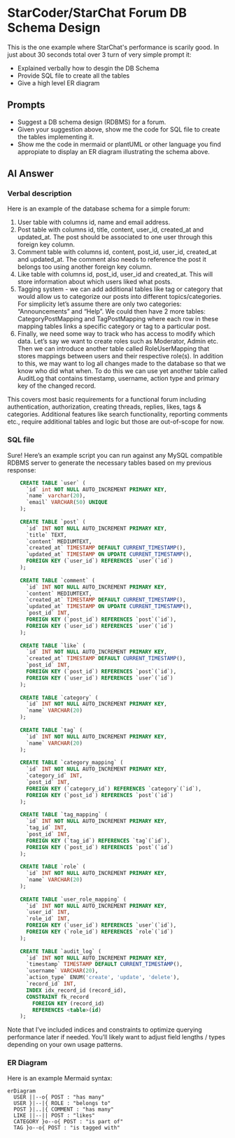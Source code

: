 # StarCoder/StarChat Forum DB Schema Design

This is the one example where StarChat's performance is scarily good. In just about 30 seconds total over 3 turn of very simple prompt it:

- Explained verbally how to desgin the DB Schema
- Provide SQL file to create all the tables
- Give a high level ER diagram

## Prompts

- Suggest a DB schema design (RDBMS) for a forum.
- Given your suggestion above, show me the code for SQL file to create the tables implementing it.
- Show me the code in mermaid or plantUML or other language you find appropiate to display an ER diagram illustrating the schema above.

## AI Answer

### Verbal description

Here is an example of the database schema for a simple forum:

1. User table with columns id, name and email address. 
2. Post table with columns id, title, content, user_id, created_at and updated_at. The post should be associated to one user through this foreign key column. 
3. Comment table with columns id, content, post_id, user_id, created_at and updated_at. The comment also needs to reference the post it belongs too using another foreign key column. 
4. Like table with columns id, post_id, user_id and created_at. This will store information about which users liked what posts. 
5. Tagging system - we can add additional tables like tag or category that would allow us to categorize our posts into different topics/categories. For simplicity let’s assume there are only two categories: “Announcements” and “Help”. We could then have 2 more tables: CategoryPostMapping and TagPostMapping where each row in these mapping tables links a specific category or tag to a particular post. 
6. Finally, we need some way to track who has access to modify which data. Let’s say we want to create roles such as Moderator, Admin etc. Then we can introduce another table called RoleUserMapping that stores mappings between users and their respective role(s). In addition to this, we may want to log all changes made to the database so that we know who did what when. To do this we can use yet another table called AuditLog that contains timestamp, username, action type and primary key of the changed record.

This covers most basic requirements for a functional forum including authentication, authorization, creating threads, replies, likes, tags & categories. Additional features like search functionality, reporting comments etc., require additional tables and logic but those are out-of-scope for now.

### SQL file

Sure! Here’s an example script you can run against any MySQL compatible RDBMS server to generate the necessary tables based on my previous response:

```sql
    CREATE TABLE `user` (
      `id` int NOT NULL AUTO_INCREMENT PRIMARY KEY,
      `name` varchar(20),
      `email` VARCHAR(50) UNIQUE 
    );
    
    CREATE TABLE `post` (
      `id` INT NOT NULL AUTO_INCREMENT PRIMARY KEY,
      `title` TEXT,
      `content` MEDIUMTEXT,
      `created_at` TIMESTAMP DEFAULT CURRENT_TIMESTAMP(),
      `updated_at` TIMESTAMP ON UPDATE CURRENT_TIMESTAMP(),
      FOREIGN KEY (`user_id`) REFERENCES `user`(`id`)
    );
    
    CREATE TABLE `comment` (
      `id` INT NOT NULL AUTO_INCREMENT PRIMARY KEY,
      `content` MEDIUMTEXT,
      `created_at` TIMESTAMP DEFAULT CURRENT_TIMESTAMP(),
      `updated_at` TIMESTAMP ON UPDATE CURRENT_TIMESTAMP(),
      `post_id` INT,
      FOREIGN KEY (`post_id`) REFERENCES `post`(`id`),
      FOREIGN KEY (`user_id`) REFERENCES `user`(`id`)
    );
    
    CREATE TABLE `like` (
      `id` INT NOT NULL AUTO_INCREMENT PRIMARY KEY,
      `created_at` TIMESTAMP DEFAULT CURRENT_TIMESTAMP(),
      `post_id` INT,
      FOREIGN KEY (`post_id`) REFERENCES `post`(`id`),
      FOREIGN KEY (`user_id`) REFERENCES `user`(`id`)
    );
    
    CREATE TABLE `category` (
      `id` INT NOT NULL AUTO_INCREMENT PRIMARY KEY,
      `name` VARCHAR(20)
    );
    
    CREATE TABLE `tag` (
      `id` INT NOT NULL AUTO_INCREMENT PRIMARY KEY,
      `name` VARCHAR(20)
    );
    
    CREATE TABLE `category_mapping` (
      `id` INT NOT NULL AUTO_INCREMENT PRIMARY KEY,
      `category_id` INT,
      `post_id` INT,
      FOREIGN KEY (`category_id`) REFERENCES `category`(`id`),
      FOREIGN KEY (`post_id`) REFERENCES `post`(`id`)
    );
    
    CREATE TABLE `tag_mapping` (
      `id` INT NOT NULL AUTO_INCREMENT PRIMARY KEY,
      `tag_id` INT,
      `post_id` INT,
      FOREIGN KEY (`tag_id`) REFERENCES `tag`(`id`),
      FOREIGN KEY (`post_id`) REFERENCES `post`(`id`)
    );
    
    CREATE TABLE `role` (
      `id` INT NOT NULL AUTO_INCREMENT PRIMARY KEY,
      `name` VARCHAR(20)
    );
    
    CREATE TABLE `user_role_mapping` (
      `id` INT NOT NULL AUTO_INCREMENT PRIMARY KEY,
      `user_id` INT,
      `role_id` INT,
      FOREIGN KEY (`user_id`) REFERENCES `user`(`id`),
      FOREIGN KEY (`role_id`) REFERENCES `role`(`id`)
    );
    
    CREATE TABLE `audit_log` (
      `id` INT NOT NULL AUTO_INCREMENT PRIMARY KEY,
      `timestamp` TIMESTAMP DEFAULT CURRENT_TIMESTAMP(),
      `username` VARCHAR(20),
      `action_type` ENUM('create', 'update', 'delete'),
      `record_id` INT,
      INDEX idx_record_id (record_id),
      CONSTRAINT fk_record
        FOREIGN KEY (record_id) 
        REFERENCES <table>(id)
    );
```

Note that I’ve included indices and constraints to optimize querying performance later if needed. You’ll likely want to adjust field lengths / types depending on your own usage patterns.

### ER Diagram

Here is an example Mermaid syntax:
```
erDiagram
  USER ||--o{ POST : "has many"
  USER }|--|{ ROLE : "belongs to"
  POST }|..|{ COMMENT : "has many"
  LIKE ||--|| POST : "likes"
  CATEGORY }o--o{ POST : "is part of"
  TAG }o--o{ POST : "is tagged with"
```

